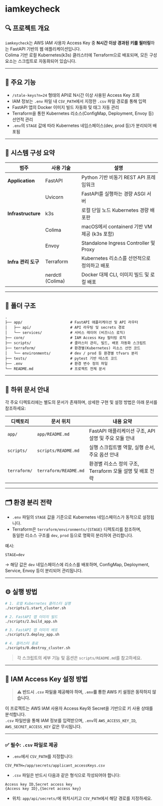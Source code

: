 # iamkeycheck

## 🔍 프로젝트 개요

`iamkeycheck`는 AWS IAM 사용자 Access Key 중 **N시간 이상 경과된 키를 필터링**하는 FastAPI 기반의 웹 애플리케이션입니다.  
Colima 기반 로컬 Kubernetes(k3s) 클러스터에 Terraform으로 배포되며, 모든 구성 요소는 스크립트로 자동화되어 있습니다.

---

## 🎯 주요 기능

- `/stale-keys?n=24` 형태의 API로 N시간 이상 사용된 Access Key 조회
- IAM 정보는 `.env` 파일 내 `CSV_PATH`에서 지정한 `.csv` 파일 경로를 통해 입력
- FastAPI 앱의 Docker 이미지 빌드 자동화 및 태그 자동 관리
- Terraform을 통한 Kubernetes 리소스(ConfigMap, Deployment, Envoy 등) 선언적 관리
- `.env`의 `STAGE` 값에 따라 Kubernetes 네임스페이스(dev, prod 등)가 분리되어 배포됨

---

## 🧱 시스템 구성 요약

| 범주             | 사용 기술         | 설명 |
|------------------|------------------|------|
| **Application**  | FastAPI          | Python 기반 비동기 REST API 프레임워크 |
|                  | Uvicorn          | FastAPI를 실행하는 경량 ASGI 서버 |
| **Infrastructure** | k3s              | 로컬 단일 노드 Kubernetes 경량 배포판 |
|                  | Colima           | macOS에서 containerd 기반 VM 제공 (k3s 포함) |
|                  | Envoy            | Standalone Ingress Controller 및 Proxy |
| **Infra 관리 도구** | Terraform        | Kubernetes 리소스를 선언적으로 정의하고 배포 |
|                  | nerdctl (Colima) | Docker 대체 CLI, 이미지 빌드 및 로컬 배포 |

---

## 📁 폴더 구조

```
.
├── app/                      # FastAPI 애플리케이션 및 API 라우터
│   ├── api/                  # API 라우팅 및 secrets 경로
│   └── services/             # 서비스 레이어 (비즈니스 로직)
├── core/                     # IAM Access Key 필터링 로직
├── scripts/                  # 클러스터 관리, 빌드, 배포 자동화 스크립트
├── terraform/                # 환경별(Kubernetes) 리소스 선언 코드
│   └── environments/         # dev / prod 등 환경별 tfvars 분리
├── tests/                    # pytest 기반 테스트 코드
├── .env                      # 환경 변수 정의 파일
└── README.md                 # 프로젝트 전체 문서
```

---

## 📘 하위 문서 안내

각 주요 디렉토리에는 별도의 문서가 존재하며, 상세한 구현 및 설정 방법은 아래 문서를 참조하세요:

| 디렉토리   | 문서 위치             | 내용 요약 |
|------------|------------------------|-----------|
| `app/`     | `app/README.md`        | FastAPI 애플리케이션 구조, API 설명 및 주요 모듈 안내 |
| `scripts/` | `scripts/README.md`    | 실행 스크립트별 역할, 실행 순서, 주요 옵션 안내 |
| `terraform/` | `terraform/README.md` | 환경별 리소스 정의 구조, Terraform 모듈 설명 및 배포 전략 |

---

## 🗂 환경 분리 전략

- `.env` 파일의 `STAGE` 값을 기준으로 Kubernetes 네임스페이스가 동적으로 설정됩니다.
- Terraform은 `terraform/environments/{STAGE}` 디렉토리를 참조하며,  
  동일한 리소스 구조를 `dev`, `prod` 등으로 명확히 분리하여 관리합니다.

예시:

```dotenv
STAGE=dev
```

→ 해당 값은 `dev` 네임스페이스에 리소스를 배포하며, ConfigMap, Deployment, Service, Envoy 등이 분리되어 관리됩니다.

---

## ⚙️ 실행 방법

```bash
# 1. 로컬 Kubernetes 클러스터 실행
./scripts/1.start_cluster.sh

# 2. FastAPI 앱 이미지 빌드
./scripts/2.build_app.sh

# 3. FastAPI 앱 이미지 배포
./scripts/3.deploy_app.sh

# 4. 클러스터 종료
./scripts/0.destroy_cluster.sh

```

> 각 스크립트의 세부 기능 및 옵션은 `scripts/README.md`를 참고하세요.

---

## 🔐 IAM Access Key 설정 방법

> **⚠️ 반드시 `.csv` 파일을 제공해야 하며, `.env`를 통한 AWS 키 설정은 동작하지 않습니다.**

이 프로젝트는 AWS IAM 사용자 Access Key와 Secret을 기반으로 키 사용 상태를 분석합니다.  
`.csv` 파일만을 통해 IAM 정보를 입력받으며, `.env`의 `AWS_ACCESS_KEY_ID`, `AWS_SECRET_ACCESS_KEY` 값은 무시됩니다.

---

### ✅ 필수: `.csv` 파일로 제공

- `.env`에서 `CSV_PATH`를 지정합니다:

```dotenv
CSV_PATH=/app/secrets/applicant_accessKeys.csv
```

- `.csv` 파일은 반드시 다음과 같은 형식으로 작성되어야 합니다:

```csv
Access key ID,Secret access key
{Access key ID},{Secret access key}
```

- 위치: `app/api/secrets/`에 위치시키고 `CSV_PATH`에서 해당 경로를 지정하세요.